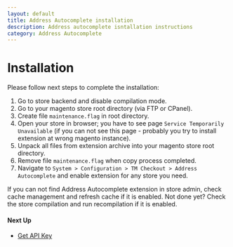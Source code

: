 ```yaml
---
layout: default
title: Address Autocomplete installation
description: Address autocomplete isntallation instructions
category: Address Autocomplete
---
```


# Installation

Please follow next steps to complete the installation:

 1. Go to store backend and disable compilation mode.
 2. Go to your magento store root directory (via FTP or CPanel).
 3. Create file `maintenance.flag` in root directory.
 4. Open your store in browser; you have to see page
    `Service Temporarily Unavailable` (if you can not see this page - probably you
    try to install extension at wrong magento instance).
 5. Unpack all files from extension archive into your magento store root directory.
 6. Remove file `maintenance.flag` when copy process completed.
 7. Navigate to `System > Configuration > TM Checkout > Address Autocomplete` and
    enable extension for any store you need.

If you can not find Address Autocomplete extension in store admin, check cache management
and refresh cache if it is enabled. Not done yet? Check the store compilation and
run recompilation if it is enabled.

#### Next Up

- [Get API Key](../get-api-key/)

